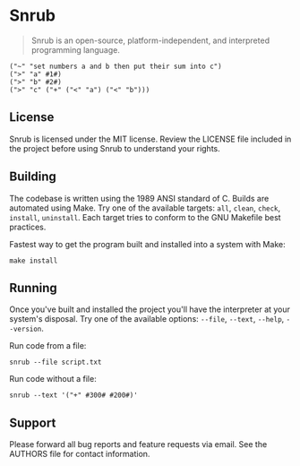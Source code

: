 # Snrub
> Snrub is an open-source, platform-independent, and interpreted programming
language.

```
("~" "set numbers a and b then put their sum into c")
(">" "a" #1#)
(">" "b" #2#)
(">" "c" ("+" ("<" "a") ("<" "b")))
```

## License
Snrub is licensed under the MIT license. Review the LICENSE file included in the
project before using Snrub to understand your rights.

## Building
The codebase is written using the 1989 ANSI standard of C. Builds are automated
using Make. Try one of the available targets: `all`, `clean`, `check`,
`install`, `uninstall`. Each target tries to conform to the GNU Makefile best
practices.

Fastest way to get the program built and installed into a system with Make:
```shell
make install
```

## Running
Once you've built and installed the project you'll have the interpreter at your
system's disposal. Try one of the available options: `--file`, `--text`,
`--help`, `--version`.

Run code from a file:
```shell
snrub --file script.txt
```

Run code without a file:
```shell
snrub --text '("+" #300# #200#)'
```

## Support
Please forward all bug reports and feature requests via email. See the AUTHORS
file for contact information.
